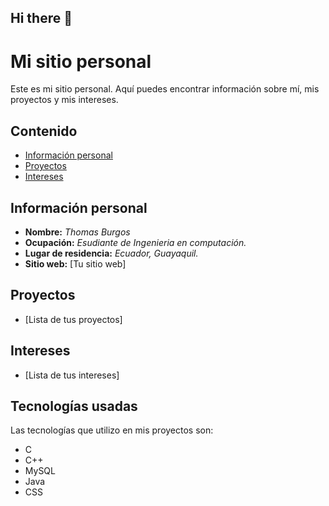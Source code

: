 ## Hi there 👋

# Mi sitio personal
Este es mi sitio personal. Aquí puedes encontrar información sobre mí, mis
proyectos y mis intereses.
## Contenido
* [Información personal](#información-personal)
* [Proyectos](#proyectos)
* [Intereses](#intereses)
## Información personal
* **Nombre:** *Thomas Burgos*  
* **Ocupación:** *Esudiante de Ingenieria en computación.*
* **Lugar de residencia:** *Ecuador, Guayaquil.*
* **Sitio web:** [Tu sitio web]
## Proyectos
* [Lista de tus proyectos]
## Intereses
* [Lista de tus intereses]
## Tecnologías usadas
Las tecnologías que utilizo en mis proyectos son:

- C  
- C++  
- MySQL  
- Java  
- CSS
